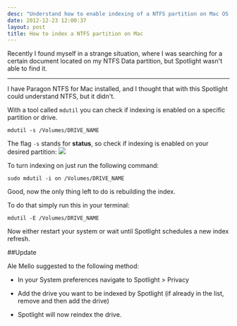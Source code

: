 ```yaml
---
desc: "Understand how to enable indexing of a NTFS partition on Mac OS X mountain lion, snow leopard"
date: 2012-12-23 12:00:37
layout: post
title: How to index a NTFS partition on Mac
---
```


Recently I found myself in a strange situation, where I was searching for a certain document located on my NTFS Data partition, but Spotlight wasn't able to find it.

______________


I have Paragon NTFS for Mac installed, and I thought that with this Spotlight could understand NTFS, but it didn't.

With a tool called `mdutil` you can check if indexing is enabled on a specific partition or drive.

``` mdutil -s /Volumes/DRIVE_NAME ```

The flag `-s` stands for **status**, so check if indexing is enabled on your desired partition:
<img src="https://s3-eu-west-1.amazonaws.com/cf.img/posts/2012/12/mdutil.png">

To turn indexing on just run the following command:

``` sudo mdutil -i on /Volumes/DRIVE_NAME ```

Good, now the only thing left to do is rebuilding the index.

To do that simply run this in your terminal:

``` mdutil -E /Volumes/DRIVE_NAME ```

Now either restart your system or wait until Spotlight schedules a new index refresh.


##Update

Ale Mello suggested to the following method:

- In your System preferences navigate to Spotlight > Privacy

- Add the drive you want to be indexed by Spotlight (if already in the list, remove and then add the drive)

- Spotlight will now reindex the drive.

